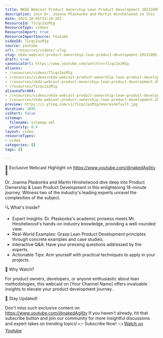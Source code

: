 ```yaml
---
title: NKDA Webcast Product Ownership Lean Product Development 20231005 090457 Meeting Recording
description: Join Dr. Joanna Płaskonka and Martin Hinshelwood in this 18-minute webcast as they explore Product Ownership and Lean Product Development insights!
date: 2023-10-05T15:19:26Z
ResourceId: 71cqc2azM1g
ResourceType: videos
ResourceImport: true
ResourceImportSource: Youtube
videoId: 71cqc2azM1g
source: youtube
url: /resources/videos/:slug
slug: nkda-webcast-product-ownership-lean-product-development-20231005-090457-meeting-recording
draft: true
canonicalUrl: https://www.youtube.com/watch?v=71cqc2azM1g
aliases:
- /resources/videos/71cqc2azM1g
- /resources/videos/nkda-webcast-product-ownership-lean-product-development-20231005-090457-meeting-recording
- /resources/nkda-webcast-product-ownership-lean-product-development-20231005-090457-meeting-recording
- /resources/71cqc2azM1g
aliasesFor404:
- /resources/videos/nkda-webcast-product-ownership-lean-product-development-20231005-090457-meeting-recording
- /resources/nkda-webcast-product-ownership-lean-product-development-20231005-090457-meeting-recording
preview: https://i.ytimg.com/vi/71cqc2azM1g/maxresdefault.jpg
duration: 3895
isShort: false
sitemap:
  filename: sitemap.xml
  priority: 0.4
layout: video
resourceTypes:
- video
categories: []
tags: []

---
```

 🌟 Exclusive Webcast Highlight on https://www.youtube.com/@nakedAgility  🌟

Dr. Joanna Płaskonka and Martin Hinshelwood dive deep into Product Ownership & Lean Product Development in this enlightening 18-minute journey. Witness two of the industry's leading experts unravel the complexities of the subject.

🔍 What's Inside?

- Expert Insights: Dr. Płaskonka's academic prowess meets Mr. Hinshelwood's hands-on industry knowledge, providing a well-rounded view.
- Real-World Examples: Grasp Lean Product Development principles through concrete examples and case studies.
- Interactive Q&A: Have your pressing questions addressed by the experts.
- Actionable Tips: Arm yourself with practical techniques to apply in your projects.

🚀 Why Watch?

For product owners, developers, or anyone enthusiastic about lean methodologies, this webcast on [Your Channel Name] offers invaluable insights to elevate your product development journey.

📅 Stay Updated!

Don't miss such exclusive content on https://www.youtube.com/@nakedAgility If you haven't already, hit that subscribe button and join our community for more insightful discussions and expert takes on trending topics! 👉 Subscribe Now! 👈 
 [Watch on Youtube](https://www.youtube.com/watch?v=71cqc2azM1g)
